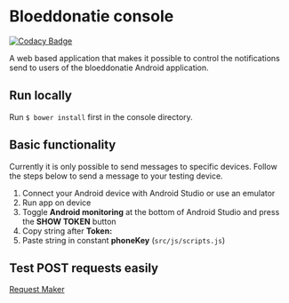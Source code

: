 # Bloeddonatie console

[![Codacy Badge](https://api.codacy.com/project/badge/Grade/4d88a943f5234e1997c6bcbeda035cb3)](https://www.codacy.com/app/rubenthys22/console?utm_source=github.com&amp;utm_medium=referral&amp;utm_content=team-htbr/console&amp;utm_campaign=Badge_Grade)

A web based application that makes it possible to control the notifications send to users of the bloeddonatie Android application.

## Run locally

Run `$ bower install` first in the console directory. 

## Basic functionality

Currently it is only possible to send messages to specific devices. Follow the steps below to send a message to your testing device.

1. Connect your Android device with Android Studio or use an emulator
2. Run app on device
3. Toggle **Android monitoring** at the bottom of Android Studio and press the **SHOW TOKEN** button
4. Copy string after **Token:** 
5. Paste string in constant **phoneKey** (`src/js/scripts.js`)

## Test POST requests easily

[Request Maker](http://requestmaker.com/)
